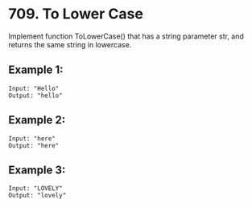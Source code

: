# 709. To Lower Case

Implement function ToLowerCase() that has a string parameter str, and returns the same string in lowercase.

## Example 1:

```
Input: "Hello"
Output: "hello"
```

## Example 2:

```
Input: "here"
Output: "here"
```

## Example 3:

```
Input: "LOVELY"
Output: "lovely"
```
